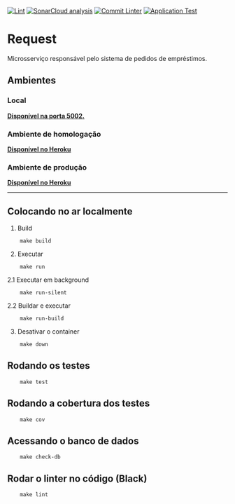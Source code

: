 [![Lint](https://github.com/Lend-it/Request/actions/workflows/black.yml/badge.svg)](https://github.com/Lend-it/Request/actions/workflows/black.yml) [![SonarCloud analysis](https://github.com/Lend-it/Request/actions/workflows/sonar.yml/badge.svg)](https://github.com/Lend-it/Request/actions/workflows/sonar.yml) [![Commit Linter](https://github.com/Lend-it/Request/actions/workflows/commit-linter.yml/badge.svg)](https://github.com/Lend-it/Request/actions/workflows/commit-linter.yml) [![Application Test](https://github.com/Lend-it/Request/actions/workflows/app-test.yml/badge.svg)](https://github.com/Lend-it/Request/actions/workflows/app-test.yml)
# Request

Microsserviço responsável pelo sistema de pedidos de empréstimos.

## Ambientes
### Local
**[Disponível na porta 5002.](http://localhost:5002/)**

### Ambiente de homologação
**[Disponível no Heroku](https://lendit-request-homolog.herokuapp.com/)**

### Ambiente de produção
**[Disponível no Heroku](https://lendit-request-prod.herokuapp.com/)**

***
## Colocando no ar localmente

1. Build
```shell
    make build
```
2. Executar
```shell
    make run
```
2.1 Executar em background
```shell
    make run-silent
```
2.2 Buildar e executar
```shell
    make run-build
```
3. Desativar o container
```shell
    make down
```

## Rodando os testes

```shell
    make test
```

## Rodando a cobertura dos testes


```shell
    make cov
```

## Acessando o banco de dados 

```shell
    make check-db
```

## Rodar o linter no código (Black) 

```shell
    make lint
```